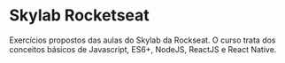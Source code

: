 # Skylab Rocketseat
 Exercícios propostos das aulas do Skylab da Rockseat. O curso trata dos conceitos básicos de Javascript, ES6+, NodeJS, ReactJS e React Native.
